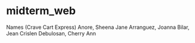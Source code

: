 # midterm_web
Names (Crave Cart Express)
Anore, Sheena Jane 
Arranguez, Joanna
Bilar, Jean Crislen
Debulosan, Cherry Ann

